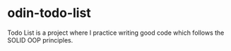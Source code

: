 # odin-todo-list

Todo List is a project where I practice writing good code which follows the SOLID OOP principles.